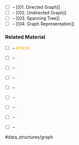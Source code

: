- [ ] – [[01. Directed Graph]]
- [ ] – [[02. Undirected Graph]]
- [ ] – [[03. Spanning Tree]]
- [ ] – [[04. Graph Representation]]

### Related Material

- [ ] – <font color="orange"> Article: </font>

- [ ] – <font color="azure"> Video: </font>
- [ ] – <font color="azure"> Video: </font>
- [ ] – <font color="azure"> Video: </font>
- [ ] – <font color="azure"> Video: </font>
- [ ] – <font color="azure"> Video: </font>
- [ ] – <font color="azure"> Video: </font>
- [ ] – <font color="azure"> Video: </font>
- [ ] – <font color="azure"> Video: </font>

#data_structures/graph